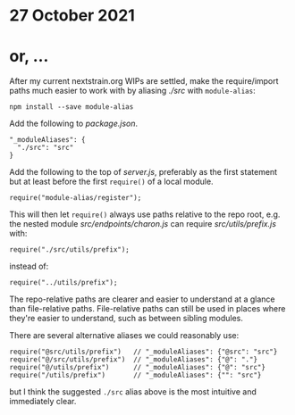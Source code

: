 # 27 October 2021
# or, …

After my current nextstrain.org WIPs are settled, make the require/import paths
much easier to work with by aliasing _./src_ with `module-alias`:

    npm install --save module-alias

Add the following to _package.json_.

    "_moduleAliases": {
      "./src": "src"
    }

Add the following to the top of _server.js_, preferably as the first statement
but at least before the first `require()` of a local module.

    require("module-alias/register");

This will then let `require()` always use paths relative to the repo root, e.g.
the nested module _src/endpoints/charon.js_ can require _src/utils/prefix.js_
with:

    require("./src/utils/prefix");

instead of:

    require("../utils/prefix");

The repo-relative paths are clearer and easier to understand at a glance than
file-relative paths.  File-relative paths can still be used in places where
they're easier to understand, such as between sibling modules.

There are several alternative aliases we could reasonably use:

    require("@src/utils/prefix")   // "_moduleAliases": {"@src": "src"}
    require("@/src/utils/prefix")  // "_moduleAliases": {"@": "."}
    require("@/utils/prefix")      // "_moduleAliases": {"@": "src"}
    require("/utils/prefix")       // "_moduleAliases": {"": "src"}

but I think the suggested `./src` alias above is the most intuitive and
immediately clear.
